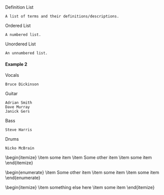 Definition List

    A list of terms and their definitions/descriptions.
Ordered List

    A numbered list.
Unordered List

    An unnumbered list.

#### Example 2

Vocals

    Bruce Dickinson
Guitar

    Adrian Smith
    Dave Murray
    Janick Gers
Bass

    Steve Harris
Drums

    Nicko McBrain
\begin{itemize} \item some item \item Some other item \item some item
\end{itemize}

\begin{enumerate} \item Some other item \item some item \item some item
\end{enumerate}

\begin{itemize} \item something else here \item some item \end{itemize}

